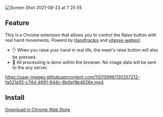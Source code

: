 ![Screen Shot 2021-08-23 at 7 25 55](https://user-images.githubusercontent.com/11070996/130372011-bddc1455-b82b-4b9b-97fb-f64ef407e890.png)


## Feature

This is a Chrome extension that allows you to control the Raise button with real hand movements.
Powerd by [Handtrackjs](https://github.com/victordibia/handtrack.js/) and [vitesse-webext](https://github.com/antfu/vitesse-webext).

- ✋ When you raise your hand in real life, the meet's raise button will also be pressed.
- 🔐 All processing is done within the browser. No image data will be sent to the any server.

https://user-images.githubusercontent.com/11070996/130357212-fa021e55-c74d-4691-844c-8b0ef8b4026e.mp4



## Install

[Download in Chrome Web Store]()

